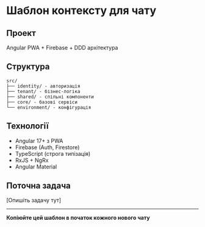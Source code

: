 # Шаблон контексту для чату

## Проект
Angular PWA + Firebase + DDD архітектура

## Структура
```
src/
├── identity/ - авторизація
├── tenant/ - бізнес-логіка
├── shared/ - спільні компоненти
├── core/ - базові сервіси
└── environment/ - конфігурація
```

## Технології
- Angular 17+ з PWA
- Firebase (Auth, Firestore)
- TypeScript (строга типізація)
- RxJS + NgRx
- Angular Material

## Поточна задача
[Опишіть задачу тут]

---
**Копіюйте цей шаблон в початок кожного нового чату** 